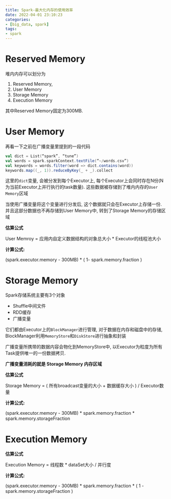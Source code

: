 ```yaml
---
title: Spark-最大化内存的使用效率
date: 2022-04-01 23:10:23
categories:
- [big_data, spark]
tags: 
- spark
---
```

# Reserved Memory

堆内内存可以划分为

1.  Reserved Memory,
2.  User Memory
3.  Storage Memory
4.  Execution Memory

其中Reserved Memory固定为300MB.

# User Memory

再看一下之前在广播变量里提到的一段代码

```scala
val dict = List(“spark”, “tune”)
val words = spark.sparkContext.textFile(“~/words.csv”)
val keywords = words.filter(word => dict.contains(word))
keywords.map((_, 1)).reduceByKey(_ + _).collect
```

这里的`dict`变量, 会被分发到每个Executor上, 每个Executor上会同时存在N份(N为当前Executor上并行执行的task数量). 这些数据被存储到了堆内内存的`User Memory`区域

当使用广播变量将这个变量进行分发后, 这个数据就只会在Executor上存储一份. 并且这部分数据也不再存储到User Memory中, 转到了Storage Memory的存储区域

**估算公式**

User Memroy = 应用内自定义数据结构的对象总大小 * Executor的线程池大小

**计算公式:**

(spark.executor.memory - 300MB) * ( 1- spark.memory.fraction )

# Storage Memory

Spark存储系统主要有3个对象

-   Shuffle中间文件
-   RDD缓存
-   广播变量

它们都由Executor上的`BlockManager`进行管理, 对于数据在内存和磁盘中的存储, BlockManager利用`MemoryStore`和`DiskStore`进行抽象和封装

广播变量所携带的数据内容会物化到MemoryStore中, 以Executor为粒度为所有Task提供唯一的一份数据拷贝.

**广播变量消耗的就是 Storage Memory 内存区域**

**估算公式**

Storage Memory = ( 所有broadcast变量的大小 + 数据缓存大小 ) / Executor数量

**计算公式:**

(spark.executor.memory - 300MB) * spark.memory.fraction * spark.memory.storageFraction

# Execution Memory

**估算公式**

Execution Memory = 线程数 * dataSet大小 / 并行度

**计算公式:**

(spark.executor.memory - 300MB) * spark.memory.fraction * ( 1 - spark.memory.storageFraction )